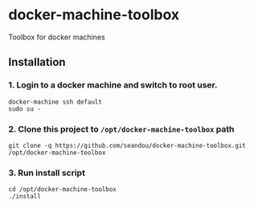 # docker-machine-toolbox

Toolbox for docker machines


## Installation

### 1. Login to a docker machine and switch to root user.

```
docker-machine ssh default
sudo su -
```

### 2. Clone this project to `/opt/docker-machine-toolbox` path

```
git clone -q https://github.com/seandou/docker-machine-toolbox.git /opt/docker-machine-toolbox
```

### 3. Run install script

```
cd /opt/docker-machine-toolbox
./install
```
